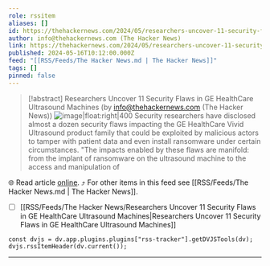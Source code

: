 ```yaml
---
role: rssitem
aliases: []
id: https://thehackernews.com/2024/05/researchers-uncover-11-security-flaws.html
author: info@thehackernews.com (The Hacker News)
link: https://thehackernews.com/2024/05/researchers-uncover-11-security-flaws.html
published: 2024-05-16T10:12:00.000Z
feed: "[[RSS/Feeds/The Hacker News.md | The Hacker News]]"
tags: []
pinned: false
---
```


> [!abstract] Researchers Uncover 11 Security Flaws in GE HealthCare Ultrasound Machines (by info@thehackernews.com (The Hacker News))
> ![image|float:right|400](https://blogger.googleusercontent.com/img/b/R29vZ2xl/AVvXsEj0W6bvR9fzkycXkJJdcnbs_5eE6MI3KteW1cqK4EmjT9CtU3UeHZ9qrBsDt81R0i6Ihyphenhyphen9LKFhwPHDAoHdYzi_rLcg_FZC7x4ddV05oV0ybdTa8rd1Uu-lwxbQbHJeLL2X19HyElBjinJemsN7A8V5cenapqWtdFi0mJjbbAQroZFomNspkugGaARpukihf/s1600/machine.png) Security researchers have disclosed almost a dozen security flaws impacting the GE HealthCare Vivid Ultrasound product family that could be exploited by malicious actors to tamper with patient data and even install ransomware under certain circumstances. "The impacts enabled by these flaws are manifold: from the implant of ransomware on the ultrasound machine to the access and manipulation of

🌐 Read article [online](https://thehackernews.com/2024/05/researchers-uncover-11-security-flaws.html). ⤴ For other items in this feed see [[RSS/Feeds/The Hacker News.md | The Hacker News]].

- [ ] [[RSS/Feeds/The Hacker News/Researchers Uncover 11 Security Flaws in GE HealthCare Ultrasound Machines|Researchers Uncover 11 Security Flaws in GE HealthCare Ultrasound Machines]]

~~~dataviewjs
const dvjs = dv.app.plugins.plugins["rss-tracker"].getDVJSTools(dv);
dvjs.rssItemHeader(dv.current());
~~~

- - -

